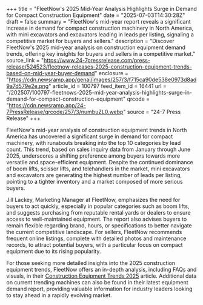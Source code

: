 +++
title = "FleetNow's 2025 Mid-Year Analysis Highlights Surge in Demand for Compact Construction Equipment"
date = "2025-07-03T14:30:28Z"
draft = false
summary = "FleetNow's mid-year report reveals a significant increase in demand for compact construction machinery in North America, with mini excavators and excavators leading in leads per listing, signaling a competitive market for buyers and sellers."
description = "Discover FleetNow's 2025 mid-year analysis on construction equipment demand trends, offering key insights for buyers and sellers in a competitive market."
source_link = "https://www.24-7pressrelease.com/press-release/524523/fleetnow-releases-2025-construction-equipment-trends-based-on-mid-year-buyer-demand"
enclosure = "https://cdn.newsramp.app/genai/images/257/3/f715ca90de538e0973d8ad9a7d579e2e.png"
article_id = 100797
feed_item_id = 16441
url = "/202507/100797-fleetnows-2025-mid-year-analysis-highlights-surge-in-demand-for-compact-construction-equipment"
qrcode = "https://cdn.newsramp.app/24-7PressRelease/qrcode/257/3/numbuZL0.webp"
source = "24-7 Press Release"
+++

<p>FleetNow's mid-year analysis of construction equipment trends in North America has uncovered a significant surge in demand for compact machinery, with runabouts breaking into the top 10 categories by lead count. This trend, based on sales inquiry data from January through June 2025, underscores a shifting preference among buyers towards more versatile and space-efficient equipment. Despite the continued dominance of boom lifts, scissor lifts, and telehandlers in the market, mini excavators and excavators are generating the highest number of leads per listing, pointing to a tighter inventory and a market composed of more serious buyers.</p><p>Jill Lackey, Marketing Manager at FleetNow, emphasizes the need for buyers to act quickly, especially in popular categories such as boom lifts, and suggests purchasing from reputable rental yards or dealers to ensure access to well-maintained equipment. The report also advises buyers to remain flexible regarding brand, hours, or specifications to better navigate the current competitive landscape. For sellers, FleetNow recommends frequent online listings, complete with detailed photos and maintenance records, to attract potential buyers, with a particular focus on compact equipment due to its rising popularity.</p><p>For those seeking more detailed insights into the 2025 construction equipment trends, FleetNow offers an in-depth analysis, including FAQs and visuals, in their <a href='https://www.fleetnow.com/construction-equipment-trends-2025' rel='nofollow' target='_blank'>Construction Equipment Trends 2025</a> article. Additional data on current trending machines can also be found in their latest equipment demand report, providing valuable information for industry leaders looking to stay ahead in a rapidly evolving market.</p>